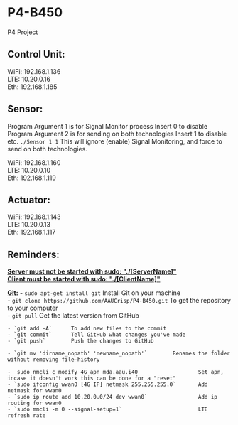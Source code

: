 # P4-B450
P4 Project


## Control Unit:
WiFi: 192.168.1.136  
LTE: 10.20.0.16  
Eth: 192.168.1.185  

## Sensor:
Program Argument 1 is for Signal Monitor process            Insert 0 to disable
Program Argument 2 is for sending on both technologies      Insert 1 to disable
etc. `./Sensor 1 1`      This will ignore (enable) Signal Monitoring, and force to send on both technologies.

WiFi: 192.168.1.160  
LTE: 10.20.0.10  
Eth: 192.168.1.119  

## Actuator:
WiFi: 192.168.1.143  
LTE: 10.20.0.13  
Eth: 192.168.1.117  

## Reminders:
<ins>**Server must not be started with sudo:   "./[ServerName]"**</ins>  
<ins>**Client must be started with sudo:       "./[ClientName]"**</ins>  



<ins>**Git:**</ins>
    - `sudo apt-get install git`        Install Git on your machine    
    - `git clone https://github.com/AAUCrisp/P4-B450.git`       To get the repository to your computer  
    - `git pull`        Get the latest version from GitHub  
      
    - `git add -A`      To add new files to the commit  
    - `git commit`      Tell GitHub what changes you've made  
    - `git push`        Push the changes to GitHub  
    
    - `git mv 'dirname_nopath' 'newname_nopath'`        Renames the folder without removing file-history

    -  sudo nmcli c modify 4G apn mda.aau.i40                   Set apn, incase it doesn't work this can be done for a "reset"
    - `sudo ifconfig wwan0 [4G IP] netmask 255.255.255.0`       Add netmask for wwan0
    - `sudo ip route add 10.20.0.0/24 dev wwan0`                Add ip routing for wwan0
    - `sudo mmcli -m 0 --signal-setup=1`                        LTE refresh rate
